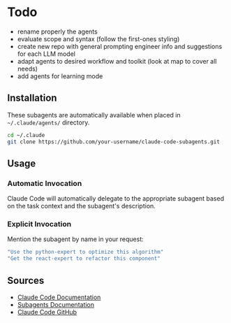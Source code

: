 # Todo

- rename properly the agents
- evaluate scope and syntax (follow the first-ones styling)
- create new repo with general prompting engineer info and suggestions for each LLM model
- adapt agents to desired workflow and toolkit (look at map to cover all needs)
- add agents for learning mode

## Installation

These subagents are automatically available when placed in `~/.claude/agents/` directory.

```bash
cd ~/.claude
git clone https://github.com/your-username/claude-code-subagents.git
```

## Usage

### Automatic Invocation

Claude Code will automatically delegate to the appropriate subagent based on the task context and the subagent's description.

### Explicit Invocation

Mention the subagent by name in your request:

``` bash
"Use the python-expert to optimize this algorithm"
"Get the react-expert to refactor this component"
```

## Sources

- [Claude Code Documentation](https://docs.anthropic.com/en/docs/claude-code/overview)
- [Subagents Documentation](https://docs.anthropic.com/en/docs/claude-code/sub-agents)
- [Claude Code GitHub](https://github.com/anthropics/claude-code)
